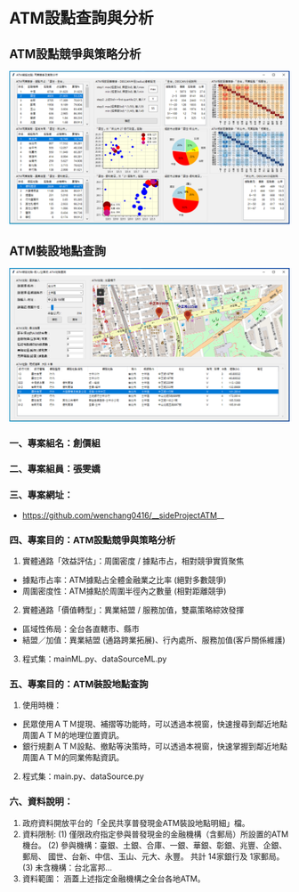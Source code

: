 # ATM設點查詢與分析

## ATM設點競爭與策略分析

![產生圖片](./img/ATM_MachineLearning.PNG)

## ATM裝設地點查詢

![產生圖片](./img/ATM.PNG)


### 一、專案組名：創價組
### 二、專案組員：張雯嬌
### 三、專案網址：
- https://github.com/wenchang0416/__sideProjectATM__

### 四、專案目的：ATM設點競爭與策略分析
1. 實體通路「效益評估」：周圍密度 / 據點市占，相對競爭實質聚焦
 - 據點市占率：ATM據點占全體金融業之比率 (絕對多數競爭)
 - 周圍密度性：ATM據點於周圍半徑內之數量 (相對距離競爭)
2. 實體通路「價值轉型」：異業結盟 / 服務加值，雙贏策略綜效發揮
 - 區域性佈局：全台各直轄市、縣市
 - 結盟／加值：異業結盟 (通路跨業拓展)、行內處所、服務加值(客戶關係維護)
3. 程式集：mainML.py、dataSourceML.py

### 五、專案目的：ATM裝設地點查詢
1. 使用時機：
 - 民眾使用ＡＴＭ提現、補摺等功能時，可以透過本視窗，快速搜尋到鄰近地點周圍ＡＴＭ的地理位置資訊。
 - 銀行規劃ＡＴＭ設點、撤點等決策時，可以透過本視窗，快速掌握到鄰近地點周圍ＡＴＭ的同業佈點資訊。
2. 程式集：main.py、dataSource.py

### 六、資料說明：
1. 政府資料開放平台的「全民共享普發現金ATM裝設地點明細」檔。
2. 資料限制: 
 (1) 僅限政府指定參與普發現金的金融機構（含郵局）所設置的ATM機台。
 (2) 參與機構：臺銀、土銀、合庫、一銀、華銀、彰銀、兆豐、企銀、郵局、
               國世、台新、中信、玉山、元大、永豐。
               共計 14家銀行及 1家郵局。
 (3) 未含機構：台北富邦…　
3. 資料範圍：
  涵蓋上述指定金融機構之全台各地ATM。

